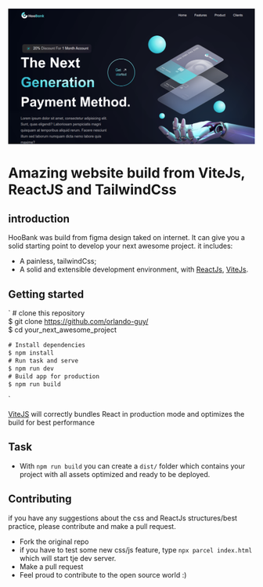 ![hooBank](/src/assets/hooBank.png "hooBank overview")

# Amazing website build from ViteJs, ReactJS and TailwindCss

## introduction

HooBank was build from figma design taked on internet. It can give you a solid starting point to develop your next awesome project. it includes:  
* A painless, tailwindCss;
* A solid and extensible development environment, with [ReactJs](https://reactjs.org), [ViteJs](https://vitejs.dev).

## Getting started

`
	# clone this repository  
	$ git clone https://github.com/orlando-guy/  
	$ cd your_next_awesome_project
	
	# Install dependencies
	$ npm install
	# Run task and serve
	$ npm run dev
	# Build app for production
	$ npm run build
`

[ViteJS](https://vitejs.dev "ViteJS") will correctly bundles React in production mode and optimizes the build for best performance

## Task

- With `npm run build` you can create a `dist/` folder which contains your project with all assets optimized and ready to be deployed.

## Contributing

if you have any suggestions about the css and ReactJs structures/best practice, please contribute and make a pull request.

* Fork the original repo
* if you have to test some new css/js feature, type `npx parcel index.html` which will start tje dev server.
* Make a pull request
* Feel proud to contribute to the open source world :)

